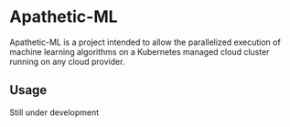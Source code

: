 # Apathetic-ML
Apathetic-ML is a project intended to allow the parallelized execution of machine learning algorithms on a Kubernetes managed cloud cluster running on any cloud provider.

## Usage
Still under development
